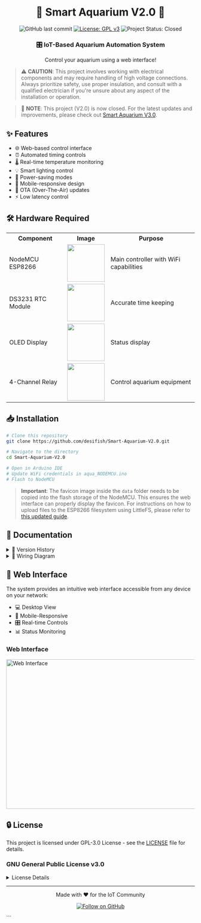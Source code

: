 <h1 align="center">🌊 Smart Aquarium V2.0 🐠</h1>

<div align="center">

![GitHub last commit](https://img.shields.io/github/last-commit/desifish/Smart-Aquarium-V2.0?style=for-the-badge&color=green)
[![License: GPL v3](https://img.shields.io/badge/License-GPLv3-blue.svg?style=for-the-badge)](https://www.gnu.org/licenses/gpl-3.0)
![Project Status: Closed](https://img.shields.io/badge/Project%20Status-Closed-red?style=for-the-badge)

<h3>🎛️ IoT-Based Aquarium Automation System</h3>
<p>Control your aquarium using a web interface!</p>
</div>

> ⚠️ **CAUTION**: This project involves working with electrical components and may require handling of high voltage connections. Always prioritize safety, use proper insulation, and consult with a qualified electrician if you're unsure about any aspect of the installation or operation.

> 📢 **NOTE**: This project (V2.0) is now closed. For the latest updates and improvements, please check out [Smart Aquarium V3.0](https://github.com/desiFish/Smart-Aquarium-V3.0).

## ✨ Features

- 🌐 Web-based control interface 
- ⏰ Automated timing controls
- 🌡️ Real-time temperature monitoring
- 💡 Smart lighting control
- 🔄 Power-saving modes
- 📱 Mobile-responsive design
- 🔄 OTA (Over-The-Air) updates
- ⚡ Low latency control

## 🛠️ Hardware Required

<table align="center">
<tr>
<th>Component</th>
<th>Image</th>
<th>Purpose</th>
</tr>
<tr>
<td>NodeMCU ESP8266</td>
<td><img src="https://m.media-amazon.com/images/I/51lIrI5vnQL.jpg" width="100"></td>
<td>Main controller with WiFi capabilities</td>
</tr>
<tr>
<td>DS3231 RTC Module</td>
<td><img src="https://m.media-amazon.com/images/I/41RP9FjC+jL.jpg" width="100"></td>
<td>Accurate time keeping</td>
</tr>
<tr>
<td>OLED Display</td>
<td><img src="https://www.electronicscomp.com/image/cache/catalog/13-inch-i2c-iic-oled-display-module-4pin-white-800x800.jpg" width="100"></td>
<td>Status display</td>
</tr>
<tr>
<td>4-Channel Relay</td>
<td><img src="https://m.media-amazon.com/images/I/71TWos73PrL._SL1100_.jpg" width="100"></td>
<td>Control aquarium equipment</td>
</tr>
</table>

## 📥 Installation

```bash
# Clone this repository
git clone https://github.com/desifish/Smart-Aquarium-V2.0.git

# Navigate to the directory
cd Smart-Aquarium-V2.0

# Open in Arduino IDE
# Update WiFi credentials in aqua_NODEMCU.ino
# Flash to NodeMCU
```

> **Important**: The favicon image inside the `data` folder needs to be copied into the flash storage of the NodeMCU. This ensures the web interface can properly display the favicon. For instructions on how to upload files to the ESP8266 filesystem using LittleFS, please refer to [this updated guide](https://randomnerdtutorials.com/install-esp8266-nodemcu-littlefs-arduino/).

## 📝 Documentation

<details>
<summary>📌 Version History</summary>

- v1.12 - Added Power Saver Mode
- v1.11 - Updated UI with customizable timers
- v1.10 - Added auto-start relay feature
- v1.9 - Added web-based time updates
- v1.8 - Added Auto/Manual Control
</details>

<details>
<summary>🔌 Wiring Diagram</summary>

```
NodeMCU ESP8266 -> OLED Display
D1 -> SCL
D2 -> SDA
3.3V -> VCC
GND -> GND

NodeMCU ESP8266 -> DS3231
D1 -> SCL
D2 -> SDA
3.3V -> VCC
GND -> GND

NodeMCU ESP8266 -> 4 Channel Relay
D0 -> IN1
D6 -> IN2
D7 -> IN3
D5 -> IN4
5V -> VCC
GND -> GND
```

</details>

## 📱 Web Interface

The system provides an intuitive web interface accessible from any device on your network:

- 💻 Desktop View
- 📱 Mobile-Responsive
- 🎛️ Real-time Controls
- 📊 Status Monitoring

### Web Interface
<img src="https://github.com/aniket-patra/aqua_NODEMCU/blob/main/resources/aa.jpg" alt="Web Interface" width="800" height="400">

## 🔒 License

This project is licensed under GPL-3.0 License - see the [LICENSE](LICENSE) file for details.

### GNU General Public License v3.0

<details>
<summary>License Details</summary>

Permissions:
- ✅ Commercial use
- ✅ Modification
- ✅ Distribution
- ✅ Patent use
- ✅ Private use

Conditions:
- 📝 License and copyright notice
- 📄 State changes
- 📦 Disclose source
- 📜 Same license

Limitations:
- ❌ Liability
- ❌ Warranty

</details>

---

<div align="center">

Made with ❤️ for the IoT Community

[![Follow on GitHub](https://img.shields.io/github/followers/desifish?style=social)](https://github.com/desifish)

</div>
```
